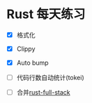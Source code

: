 # Rust 每天练习

- [x] 格式化

- [x] Clippy

- [x] Auto bump

- [ ] 代码行数自动统计(tokei)

- [ ] 合并[rust-full-stack](https://github.com/kaigedong/rust-full-stack)
